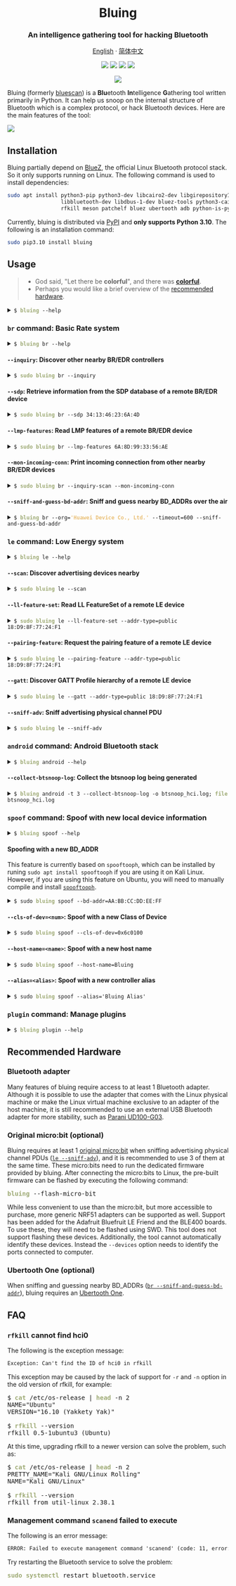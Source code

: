 <h1 align="center">Bluing</h1>
<h3 align="center">An intelligence gathering tool for hacking Bluetooth</h3>

<p align="center">
    <a href="https://fo-000.github.io/bluing/">English</a> · <a href="https://fo-000.github.io/bluing/index-cn.html">简体中文</a>
</p>

<p align="center">
    <img src="https://img.shields.io/badge/python-3.10-blue">
    <a href="https://pypi.org/project/bluing/"><img src="https://img.shields.io/pypi/v/bluing?color=blue"></a>
    <a href="https://pepy.tech/badge/bluing"><img src="https://pepy.tech/badge/bluing"></a>
    <a href="https://pepy.tech/badge/bluescan"><img src="https://static.pepy.tech/personalized-badge/bluescan?period=total&units=international_system&left_color=grey&right_color=blue&left_text=predecessor%20downloads"></a>
</p>

<p align="center">
    <img src="https://img.shields.io/badge/Tested%20on-Ubuntu%2022.04%20(x64)%20%7C%20Kali%202022.4%20(x64)%20%7C%20Kali%20NetHunter%202022.4%20(aarch64)-brightgreen">
</p>

Bluing (formerly [bluescan](https://pypi.org/project/bluescan/)) is a **Blu**etooth **In**telligence **G**athering tool written primarily in Python. It can help us snoop on the internal structure of Bluetooth which is a complex protocol, or hack Bluetooth devices. Here are the main features of the tool:

![](https://raw.githubusercontent.com/fO-000/bluing/master/assets/bluing-features-mermaid-mindmap.svg)
<!-- ![](./assets/bluing-features-mermaid-mindmap.svg) -->

## Installation

Bluing partially depend on [BlueZ](http://www.bluez.org/), the official Linux Bluetooth protocol stack. So it only supports running on Linux. The following command is used to install dependencies:

```sh
sudo apt install python3-pip python3-dev libcairo2-dev libgirepository1.0-dev \
                 libbluetooth-dev libdbus-1-dev bluez-tools python3-cairo-dev \
                 rfkill meson patchelf bluez ubertooth adb python-is-python3
```

Currently, bluing is distributed via [PyPI](https://pypi.org/project/bluing/) and **only supports Python 3.10**. The following is an installation command:

```sh
sudo pip3.10 install bluing
```

## Usage

> * God said, "Let there be **colorful**", and there was [**colorful**](https://fo-000.github.io/bluing/#-usage).
> * Perhaps you would like a brief overview of the [recommended hardware](https://fo-000.github.io/bluing/#-recommended-hardware). 

<details><summary><code>$ <span style="font-weight: bold; color: #9fab76">bluing</span> --help</code></summary>

<pre>
An intelligence gathering tool for hacking Bluetooth

Usage:
    bluing [-h | --help]
    bluing (-v | --version)
    bluing [-i &lthci>] --clean BD_ADDR
    bluing --flash-micro-bit
    bluing &ltcommand> [&ltargs>...]

Arguments:
    BD_ADDR    Bluetooth device address

Options:
    -h, --help           Print this help and quit
    -v, --version        Print version information and quit
    -i &lthci>             HCI device
    --clean              Clean cached data of a remote device
    --flash-micro-bit    Download the dedicated firmware to micro:bit(s)

Commands:
    br         Basic Rate system, includes an optional Enhanced Data Rate (EDR) extension
    le         Low Energy system
    android    Android Bluetooth stack
    spoof      Spoof with new local device information
    plugin     Manage plugins

Run `bluing &ltcommand> --help` for more information on a command.
</pre>
</details>

### `br` command: Basic Rate system

<details><summary><code>$ <span style="font-weight: bold; color: #9fab76">bluing</span> br --help</code></summary>

<pre>
Usage:
    bluing br [-h | --help]
    bluing br [-i &lthci>] [--inquiry-len=&ltn>] --inquiry
    bluing br [-i &lthci>] --sdp BD_ADDR
    bluing br [-i &lthci>] --local --sdp
    bluing br [-i &lthci>] --lmp-features BD_ADDR
    bluing br [-i &lthci>] --local --lmp-features
    bluing br [-i &lthci>] --stack BD_ADDR
    bluing br [-i &lthci>] --local --stack
    bluing br [-i &lthci>] [--inquiry-scan] --mon-incoming-conn
    bluing br --org=&ltname> --timeout=&ltsec> --sniff-and-guess-bd-addr

Arguments:
    BD_ADDR    BR/EDR Bluetooth device address

Options:
    -h, --help                   Print this help and quit
    -i &lthci>                     HCI device
    --local                      Target a local BR/EDR device instead of a remote one
    --inquiry                    Discover other nearby BR/EDR controllers
    --inquiry-len=&ltn>            Maximum amount of time (added to --ext-inquiry-len=&ltn>) 
                                 specified before the Inquiry is halted.
                                     Time = n * 1.28 s
                                     Time range: 1.28 to 61.44 s
                                     Range of n: 0x01 to 0x30 [default: 8]
    --ext-inquiry-len=&ltn>        Extended_Inquiry_Length measured in number of 
                                 Baseband slots.
                                     Interval Length = n * 0.625 ms (1 Baseband slot)
                                     Time Range: 0 to 40.9 s
                                     Range of n: 0x0000 to 0xFFFF [default: 0]
    --sdp                        Retrieve information from the SDP database of a 
                                 remote BR/EDR device
    --lmp-features               Read LMP features of a remote BR/EDR device
    --stack                      Determine the Bluetooth stack type of a remote BR/EDR device
    --mon-incoming-conn          Print incoming connection from other nearby BR/EDR devices
    --inquiry-scan               Enable the Inquiry Scan
    --sniff-and-guess-bd-addr    Sniff SAPs of BD_ADDRs over the air, then guess the 
                                 address based on the organization name. Need at 
                                 least one Ubertooth device
    --org=&ltname>                 An organization name in the OUI.txt
    --timeout=&ltsec>              Timeout in second(s)
</pre>
</details>

#### `--inquiry`: Discover other nearby BR/EDR controllers

<details><summary><code>$ <span style="font-weight: bold; color: #9fab76">sudo bluing</span> br --inquiry</code></summary>

<pre>
[<span style="font-weight: bold; color: #7da9c7">INFO</span>] Discovering other nearby BR/EDR Controllers on <span style="font-weight: bold; color: #7da9c7">hci0</span> for <span style="font-weight: bold; color: #7da9c7">10.24</span> sec

BD_ADDR: <span style="font-weight: bold; color: #7da9c7">B0:C9:52:45:33:13</span> (<span style="font-weight: bold; color: #7da9c7">GUANGDONG OPPO MOBILE TELECOMMUNICATIONS CORP.,LTD</span>)
Page scan repetition mode: 1 (R1)
Reserved: 0x02
CoD: 0x5a020c
    Service Class: 0b1011010000
        Telephony
        Object Transfer
        Capturing
        Networking
    Major Device Class: 0b00010, <span style="font-weight: bold; color: #7da9c7">Phone</span>
Clock offset: 0x50D5
RSSI: -61
Extended inquiry response: 
    Complete Local Name: <span style="font-weight: bold; color: #7da9c7">old man phone</span>
    Complete List of 16-bit Service Class UUIDs
        0x1105 <span style="font-weight: bold; color: #7da9c7">OBEXObjectPush</span>
        0x110a <span style="font-weight: bold; color: #7da9c7">AudioSource</span>
        0x110c <span style="font-weight: bold; color: #7da9c7">A/V_RemoteControlTarget</span>
        0x110e <span style="font-weight: bold; color: #7da9c7">A/V_RemoteControl</span>
        0x1112 <span style="font-weight: bold; color: #7da9c7">Headset - Audio Gateway (AG)</span>
        0x1115 <span style="font-weight: bold; color: #7da9c7">PANU</span>
        0x1116 <span style="font-weight: bold; color: #7da9c7">NAP</span>
        0x111f <span style="font-weight: bold; color: #7da9c7">HandsfreeAudioGateway</span>
        0x112d <span style="font-weight: bold; color: #7da9c7">SIM_Access</span>
        0x112f <span style="font-weight: bold; color: #7da9c7">Phonebook Access - PSE</span>
        0x1200 <span style="font-weight: bold; color: #7da9c7">PnPInformation</span>
        0x1132 <span style="font-weight: bold; color: #7da9c7">Message Access Server</span>
    Complete List of 32-bit Service Class UUIDs
        <span style="font-weight: bold; color: #c35956">None</span>
    Complete List of 128-bit Service Class UUIDs
        <span style="font-weight: bold; color: #7da9c7">A49EAA15-CB06-495C-9F4F-BB80A90CDF00</span>
        <span style="font-weight: bold; color: #7da9c7">00000000-0000-0000-0000-000000000000</span>
... ...


[<span style="font-weight: bold; color: #7da9c7">INFO</span>] Requesting the names of all discovered devices...
B0:C9:52:45:33:13 : <span style="font-weight: bold; color: #7da9c7">old man phone</span>
... ...
</pre>
</details>

#### `--sdp`: Retrieve information from the SDP database of a remote BR/EDR device

<details><summary><code>$ <span style="font-weight: bold; color: #9fab76">sudo bluing</span> br --sdp 34:13:46:23:6A:4D</code></summary>

<pre>
Scanning <span style="font-weight: bold"></span><span style="font-weight: bold; color: #00aaaa">⠋</span>
Number of service records: 18 

<span style="font-weight: bold; color: #7da9c7">Service Record</span>
0x0000: ServiceRecordHandle (uint32)
    0x0001000d
0x0001: ServiceClassIDList (sequence)
    0x1105: <span style="font-weight: bold; color: #9fab76">OBEXObjectPush</span>
0x0004: ProtocolDescriptorList (sequence)
    0x0100: L2CAP
    0x0003: RFCOMM
        channel: 0x0c
    0x0008: OBEX
0x0005: BrowseGroupList (sequence)
    0x1002: <span style="font-weight: bold; color: #9fab76">PublicBrowseRoot</span>
0x0009: BluetoothProfileDescriptorList (sequence)
    0x1105: <span style="font-weight: bold; color: #9fab76">OBEXObjectPush</span> <span style="font-weight: bold; color: #9fab76">v1.2</span>
0x0100: ServiceName (guess) (text)
    OBEX Object Push 
0x0200: GoepL2CapPsm (guess) (uint16)
<span style="font-weight: bold; color: #9fab76">	0x1023</span>
0x0303: SupportedFormatsList (guess) (sequence)
    0x01: <span style="font-weight: bold; color: #9fab76">vCard 2.1</span>
    0x02: <span style="font-weight: bold; color: #9fab76">vCard 3.0</span>
    0x03: <span style="font-weight: bold; color: #9fab76">vCal 1.0</span>
    0x04: <span style="font-weight: bold; color: #9fab76">iCal 2.0</span>
    0xff: <span style="font-weight: bold; color: #9fab76">Any type of object</span>
... ...
</pre>
</details>

#### `--lmp-features`: Read LMP features of a remote BR/EDR device

<details><summary><code>$ <span style="font-weight: bold; color: #9fab76">sudo bluing</span> br --lmp-features 6A:8D:99:33:56:AE</code></summary>

<pre>
<span style="font-weight: bold; color: #7da9c7">Version</span>
    Version:
        Bluetooth Core Specification 5.2 (LMP)
        Bluetooth Core Specification 5.2 (LL)
    Manufacturer name: <span style="font-weight: bold; color: #9fab76">HiSilicon Technologies CO., LIMITED</span>
    Subversion: 33561 

<span style="font-weight: bold; color: #7da9c7">LMP features</span>
    3 slot packets: <span style="font-weight: bold; color: #9fab76">True</span>
    5 slot packets: <span style="font-weight: bold; color: #9fab76">True</span>
    Encryption: <span style="font-weight: bold; color: #9fab76">True</span>
    Slot offset: <span style="font-weight: bold; color: #9fab76">True</span>
    Timing accuracy: <span style="font-weight: bold; color: #9fab76">True</span>
    Role switch: <span style="font-weight: bold; color: #9fab76">True</span>
    Hold mode: <span style="font-weight: bold; color: #c35956">False</span>
    Sniff mode: <span style="font-weight: bold; color: #9fab76">True</span>
    Previously used: <span style="font-weight: bold; color: #c35956">False</span>
    Power control requests: <span style="font-weight: bold; color: #9fab76">True</span>
    Channel quality driven data rate (CQDDR): <span style="font-weight: bold; color: #9fab76">True</span>
    ... ...

<span style="font-weight: bold; color: #7da9c7">Extended LMP features</span>
Page 1
    Secure Simple Pairing (Host Support): <span style="font-weight: bold; color: #9fab76">True</span>
    LE Supported (Host): <span style="font-weight: bold; color: #9fab76">True</span>
    Simultaneous LE and BR/EDR to Same Device Capable (Host): <span style="font-weight: bold; color: #9fab76">True</span>
    Secure Connections (Host Support): <span style="font-weight: bold; color: #9fab76">True</span>
Page 2
    Connectionless Slave Broadcast - Master Operation: <span style="font-weight: bold; color: #c35956">False</span>
    Connectionless Slave Broadcast - Slave Operation: <span style="font-weight: bold; color: #c35956">False</span>
    Synchronization Train: <span style="font-weight: bold; color: #c35956">False</span>
    Synchronization Scan: <span style="font-weight: bold; color: #c35956">False</span>
    HCI_Inquiry_Response_Notification event:  <span style="font-weight: bold; color: #9fab76">True</span>
    ... ...
</pre>
</details>

#### `--mon-incoming-conn`: Print incoming connection from other nearby BR/EDR devices

<details><summary><code>$ <span style="font-weight: bold; color: #9fab76">sudo bluing</span> br --inquiry-scan --mon-incoming-conn</code></summary>

<pre>
[<span style="font-weight: bold; color: #7da9c7">INFO</span>] Inquiry_Scan_Interval: 4096, 2560.0 ms
       Inquiry_Scan_Window:   4096, 2560.0 ms
[<span style="font-weight: bold; color: #7da9c7">INFO</span>] Inquiry Scan and Page Scan enabled

<span style="font-weight: bold; color: #7da9c7">A0:DE:0F:99:EF:78</span> incoming
    CoD: 0x5a020c
        Service Class: 0b1011010000
            Telephony
            Object Transfer
            Capturing
            Networking
        Major Device Class: 0b00010, <span style="font-weight: bold; color: #7da9c7">Phone</span>
    link type: 0x01 - ACL
... ...
</pre>
</details>

#### `--sniff-and-guess-bd-addr`: Sniff and guess nearby BD_ADDRs over the air

<details><summary><code>$ <span style="font-weight: bold; color: #9fab76">bluing</span> br --org=<span style="font-weight: bold; color: #eac179">'Huawei Device Co., Ltd.'</span> --timeout=600 --sniff-and-guess-bd-addr</code></summary>

<pre>
[<span style="font-weight: bold; color: #7da9c7">INFO</span>] Possible BD_ADDR for ??:??:99:4C:45:C3
        24:A7:99:4C:45:C3

[<span style="font-weight: bold; color: #7da9c7">INFO</span>] Possible BD_ADDR for ??:??:E4:2D:69:EE
        BC:1A:E4:2D:69:EE
        D0:05:E4:2D:69:EE
        30:AA:E4:2D:69:EE

[<span style="font-weight: bold; color: #7da9c7">INFO</span>] Possible BD_ADDR for ??:??:15:60:81:7F
        64:23:15:60:81:7F
        D4:74:15:60:81:7F
... ...
</pre>
</details>

### `le` command: Low Energy system

<details><summary><code>$ <span style="font-weight: bold; color: #9fab76">bluing</span> le --help</code></summary>

<pre>
Usage:
    bluing le [-h | --help]
    bluing le [-i &lthci>] [--scan-type=&lttype>] [--timeout=&ltsec>] [--sort=&ltkey>] --scan
    bluing le [-i &lthci>] --pairing-feature [--timeout=&ltsec>] [--addr-type=&lttype>] PEER_ADDR
    bluing le [-i &lthci>] --ll-feature-set [--timeout=&ltsec>] [--addr-type=&lttype>] PEER_ADDR
    bluing le [-i &lthci>] --gatt [--io-cap=&ltname>] [--addr-type=&lttype>] PEER_ADDR
    bluing le [-i &lthci>] --local --gatt
    bluing le [-i &lthci>] --mon-incoming-conn
    bluing le [--device=&lt/dev/tty>] [--channel=&ltnum>] --sniff-adv

Arguments:
    PEER_ADDR    LE Bluetooth device address

Options:
    -h, --help            Print this help and quit
    -i &lthci>              HCI device
    --scan                Discover advertising devices nearby
    --scan-type=&lttype>    The type of scan to perform. active or passive [default: active]
    --sort=&ltkey>          Sort the discovered devices by key, only support RSSI 
                          now [default: rssi]
    --ll-feature-set      Read LL FeatureSet of a remote LE device
    --pairing-feature     Request the pairing feature of a remote LE device
    --timeout=&ltsec>       Duration of the LE scanning, but may not be precise [default: 10]
    --gatt                Discover GATT Profile hierarchy of a remote LE device
    --io-cap=&ltname>       Set IO capability of the agent. Available value: 
                              DisplayOnly, DisplayYesNo, KeyboardOnly, NoInputNoOutput, 
                              KeyboardDisplay (KeyboardOnly) [default: NoInputNoOutput]
    --addr-type=&lttype>    Type of the LE address, public or random
    --sniff-adv           Sniff advertising physical channel PDU. Need at least 
                          one micro:bit (or other supported NRF51 device specified with --device)
    --channel=&ltnum>       LE advertising physical channel, 37, 38 or 39 [default: 37,38,39]
    --device=&lt/dev/tty>   Device to use, comma separated (e.g., /dev/ttyUSB0,/dev/ttyUSB1,/dev/ttyUSB2)
                          Only needed if using NRF51 devices other than micro:bit (e.g., Bluefruit)
</pre>
</details>

#### `--scan`: Discover advertising devices nearby

<details><summary><code>$ <span style="font-weight: bold; color: #9fab76">sudo bluing</span> le --scan</code></summary>

<pre>
[<span style="font-weight: bold; color: #ecc179">WARNING</span>] You might want to spoof your LE address before doing an active scan
[<span style="font-weight: bold; color: #7da9c7">INFO</span>] LE <span style="font-weight: bold; color: #7da9c7">active</span> scanning on <span style="font-weight: bold; color: #7da9c7">hci0</span> for <span style="font-weight: bold; color: #7da9c7">10</span> sec
Scanning <span style="font-weight: bold"></span><span style="font-weight: bold; color: #00aaaa">⠴</span>

<span style="font-weight: bold; color: #7da9c7">----------------LE Devices Scan Result----------------</span>
Addr:        <span style="font-weight: bold; color: #7da9c7">74:A3:4A:D4:78:55</span> (<span style="font-weight: bold; color: #7da9c7">ZIMI CORPORATION</span>)
Addr type:   <span style="font-weight: bold; color: #7da9c7">public</span>
Connectable: <span style="font-weight: bold; color: #9fab76">True</span>
RSSI:        -68 dBm
General Access Profile:
    Flags: 
        LE General Discoverable Mode
        BR/EDR Not Supported
    Service Data - 16-bit UUID: 
        UUID: 0x95FE
        Data: 9055990701b743e34aa3740e00
    Appearance: 0000
    Tx Power Level: 0 dBm (pathloss 68 dBm)
    Complete Local Name: Mesh Mi Switch
... ...
</pre>
</details>

#### `--ll-feature-set`: Read LL FeatureSet of a remote LE device

<details><summary><code>$ <span style="font-weight: bold; color: #9fab76">sudo bluing</span> le --ll-feature-set --addr-type=public 18:D9:8F:77:24:F1</code></summary>

<pre>
[<span style="font-weight: bold; color: #7da9c7">INFO</span>] Reading LL FeatureSet of <span style="font-weight: bold; color: #7da9c7">18:D9:8F:77:24:F1</span> on <span style="font-weight: bold; color: #7da9c7">hci0</span>
Reading <span style="font-weight: bold"></span><span style="font-weight: bold; color: #00aaaa">⠼</span>
<span style="font-weight: bold; color: #7da9c7">LE LL Features:</span>
    LE Encryption: <span style="font-weight: bold; color: #9fab76">True</span>
    Connection Parameters Request Procedure: <span style="font-weight: bold; color: #c35956">False</span>
    Extended Reject Indication: <span style="font-weight: bold; color: #c35956">False</span>
    Slave-initiated Features Exchange: <span style="font-weight: bold; color: #c35956">False</span>
    LE Ping: <span style="font-weight: bold; color: #c35956">False</span>
    LE Data Packet Length Extension: <span style="font-weight: bold; color: #9fab76">True</span>
    LL Privacy: <span style="font-weight: bold; color: #c35956">False</span>
    Extended Scanner Filter Policies: <span style="font-weight: bold; color: #c35956">False</span>
    LE 2M PHY: <span style="font-weight: bold; color: #c35956">False</span>
    Stable Modulation Index - Transmitter: <span style="font-weight: bold; color: #c35956">False</span>
    Stable Modulation Index - Receiver: <span style="font-weight: bold; color: #c35956">False</span>
    ... ...
</pre>
</details>

#### `--pairing-feature`: Request the pairing feature of a remote LE device

<details><summary><code>$ <span style="font-weight: bold; color: #9fab76">sudo bluing</span> le --pairing-feature --addr-type=public 18:D9:8F:77:24:F1</code></summary>

<pre>
[<span style="font-weight: bold; color: #7da9c7">INFO</span>] Requesting pairing feature of <span style="font-weight: bold; color: #7da9c7">18:D9:8F:77:24:F1</span> on <span style="font-weight: bold; color: #7da9c7">hci0</span>
Requesting <span style="font-weight: bold"></span><span style="font-weight: bold; color: #00aaaa">⠧</span>
<span style="font-weight: bold; color: #7da9c7">Pairing Response</span>
    IO Capability: 0x03 - <span style="font-weight: bold; color: #9fab76">NoInputNoOutput</span>
    OOB data flag: 0x00 - Not Present
    AuthReq: 0x01
    Maximum Encryption Key Size: 16
Initiator Key Distribution: 0x00
        EncKey:  <span style="font-weight: bold; color: #c35956">False</span>
        IdKey:   <span style="font-weight: bold; color: #c35956">False</span>
        SignKey: <span style="font-weight: bold; color: #c35956">False</span>
        LinkKey: <span style="font-weight: bold; color: #c35956">False</span>
        RFU:     0b0000
Responder Key Distribution: 0x01
        EncKey:  <span style="font-weight: bold; color: #9fab76">True</span>
        IdKey:   <span style="font-weight: bold; color: #c35956">False</span>
        SignKey: <span style="font-weight: bold; color: #c35956">False</span>
        LinkKey: <span style="font-weight: bold; color: #c35956">False</span>
        RFU:     0b0000
</pre>
</details>

#### `--gatt`: Discover GATT Profile hierarchy of a remote LE device

<details><summary><code>$ <span style="font-weight: bold; color: #9fab76">sudo bluing</span> le --gatt --addr-type=public 18:D9:8F:77:24:F1</code></summary>

<pre>
Connecting <span style="font-weight: bold"></span><span style="font-weight: bold; color: #00aaaa">⠋</span>
Discovering all primary services <span style="font-weight: bold"></span><span style="font-weight: bold; color: #00aaaa">⠏</span>
Discovering all characteristics of service 0x0001 <span style="font-weight: bold"></span><span style="font-weight: bold; color: #00aaaa">⠹</span>
... ...
Discovering all descriptors of characteristic 0x0002 <span style="font-weight: bold"></span><span style="font-weight: bold; color: #00aaaa">⠼</span>
... ...
Reading value of the descriptor 0x0013 <span style="font-weight: bold"></span><span style="font-weight: bold; color: #00aaaa">⠴</span>
... ... 

<span style="font-weight: bold; color: #7da9c7">----------------GATT Scan Result----------------</span>
Number of services: 6

<span style="font-weight: bold; color: #7da9c7">Service</span> (0x0100 - 0x0112, 7 characteristics)
    <span style="font-weight: bold; color: #7da9c7">Declaration</span>
        Handle: 0x0100
        Type:   2800 (Primary Service declaration)
        Value:  <span style="font-weight: bold; color: #9fab76">1812</span> (<span style="font-weight: bold; color: #9fab76">Human Interface Device</span>)
        Permissions: Read (no authen/author)

    <span style="font-weight: bold; color: #ecc179">Characteristic</span> (2 descriptors)
        <span style="font-weight: bold; color: #ecc179">Declaration</span>
            Handle: 0x010d
            Type:   2803 (Characteristic declaration)
            Value:
                Properties: <span style="font-weight: bold; color: #9fab76">Read, Write Without Response, Write, Notify</span>
                Handle:     <span style="font-weight: bold; color: #9fab76">0x010e</span>
                UUID:       <span style="font-weight: bold; color: #9fab76">2A4D</span> (<span style="font-weight: bold; color: #9fab76">Report</span>)
            Permissions: Read (no authen/author)

        <span style="font-weight: bold; color: #ecc179">Value</span>
            Handle: 0x0302
            Type:   4A02 (Unknown)
            Value:  <span style="font-weight: bold; color: #c35956">Read Not Permitted</span>
            Permissions: Higher layer specific

        <span style="font-weight: bold; color: #ecc179">Descriptor</span>
            Handle: <span style="font-weight: bold; color: #9fab76">0x010f</span>
            Type:   <span style="font-weight: bold; color: #9fab76">2902</span> (<span style="font-weight: bold; color: #ecc179">Client Characteristic    Configuration declaration</span>)
            Value:  <span style="font-weight: bold; color: #9fab76">b'\x00\x00'</span>
            Permissions: Read (no authen/author), Write (higher layer specifies authen/author)
... ...
</pre>
</details>

#### `--sniff-adv`: Sniff advertising physical channel PDU

<details><summary><code>$ <span style="font-weight: bold; color: #9fab76">sudo bluing</span> le --sniff-adv</code></summary>

<pre>
[<span style="font-weight: bold; color: #7da9c7">INFO</span>] Using micro:bit /dev/ttyACM2 on channel 37
[<span style="font-weight: bold; color: #7da9c7">INFO</span>] Using micro:bit /dev/ttyACM1 on channel 38
[<span style="font-weight: bold; color: #7da9c7">INFO</span>] Using micro:bit /dev/ttyACM0 on channel 39
[<span style="font-weight: bold; color: #7da9c7">INFO</span>] micro:bit 38 < Ready -> Start
[<span style="font-weight: bold; color: #7da9c7">INFO</span>] micro:bit 37 < Ready -> Start
[<span style="font-weight: bold; color: #7da9c7">INFO</span>] micro:bit 39 < Ready -> Start
[38] [<span style="font-weight: bold; color: #c35956">ADV_NONCONN_IND</span>]
random AdvA: 28:7A:88:B2:35:0B
[39] [<span style="font-weight: bold; color: #7da9c7">ADV_IND</span>]
public AdvA: A4:E4:72:B1:CB:8D
[37] [<span style="font-weight: bold; color: #7da9c7">SCAN_REQ</span>]
random ScanA: 6A:90:0C:07:3E:14
random AdvA: 7D:9B:A8:5A:F2:81
... ...
</pre>
</details>

### `android` command: Android Bluetooth stack

<details><summary><code>$ <span style="font-weight: bold; color: #9fab76">bluing</span> android --help</code></summary>

<pre>
Usage:
    bluing android [-h | --help]
    bluing android [-t &ltid>] --collect-btsnoop-log [-o &ltfile>]

Options:
    -h, --help               Display this help and quit
    -t &ltid>                  Use android device with given transport id. This option 
                             will be ignored when only one device is available
    --collect-btsnoop-log    Collect the btsnoop log being generated to a local file, 
                             default ./btsnoop_hci.log
    -o &ltfile>                Place the output into <file> [default: ./btsnoop_hci.log]
</pre>
</details>

#### `--collect-btsnoop-log`: Collect the btsnoop log being generated

<details><summary><code>$ <span style="font-weight: bold; color: #9fab76">bluing</span> android -t 3 --collect-btsnoop-log -o btsnoop_hci.log; <span style="font-weight: bold; color: #9fab76">file</span> btsnoop_hci.log</code></summary>

<pre>
btsnoop_hci.log: BTSnoop version 1, HCI UART (H4)
</pre>
</details>

### `spoof` command: Spoof with new local device information

<details><summary><code>$ <span style="font-weight: bold; color: #9fab76">bluing</span> spoof --help</code></summary>

<pre>
Usage:
    bluing spoof [-h | --help]
    bluing spoof [-i &lthci>] --bd-addr=&ltBD_ADDR>
    bluing spoof [-i &lthci>] --cls-of-dev=&ltnum>
    bluing spoof --host-name=&ltname>
    bluing spoof [-i &lthci>] --alias=&ltalias>

Options:
    -h, --help             Print this help and quit
    -i &lthci>               HCI device
    --bd-addr=&ltBD_ADDR>    Spoof with a new BD_ADDR
    --cls-of-dev=&ltnum>     Spoof with a new Class of Device
    --host-name=&ltname>     Spoof with a new host name
    --alias=&ltalias>        Spoof with a new alias
</pre>
</details>

#### Spoofing with a new BD_ADDR

This feature is currently based on `spooftooph`, which can be installed by runing `sudo apt install spooftooph` if you are using it on Kali Linux. However, if you are using this feature on Ubuntu, you will need to manually compile and install [`spooftooph`](https://gitlab.com/kalilinux/packages/spooftooph).

<details><summary><code>$ sudo <span style="font-weight: bold; color: #9fab76">bluing</span> spoof --bd-addr=AA:BB:CC:DD:EE:FF</code></summary>

<pre>
[<span style="font-weight: bold; color: #ecc179">WARNING</span>] The original HCI device number may have been changed
[<span style="font-weight: bold; color: #7da9c7">INFO</span>] BD_ADDR changed: 11:22:33:44:55:66 -&gt; <span style="font-weight: bold; color: #7da9c7">AA:BB:CC:DD:EE:FF</span>
</pre>
</details>

#### `--cls-of-dev=<num>`: Spoof with a new Class of Device

<details><summary><code>$ sudo <span style="font-weight: bold; color: #9fab76">bluing</span> spoof --cls-of-dev=0x6c0100</code></summary>

<pre>
No output when successful
</pre>
</details>

#### `--host-name=<name>`: Spoof with a new host name

<details><summary><code>$ sudo <span style="font-weight: bold; color: #9fab76">bluing</span> spoof --host-name=Bluing</code></summary>

<pre>
No output when successful
</pre>
</details>

#### `--alias=<alias>`: Spoof with a new controller alias

<details><summary><code>$ sudo <span style="font-weight: bold; color: #9fab76">bluing</span> spoof --alias='Bluing Alias'</code></summary>

<pre>
No output when successful
</pre>
</details>

### `plugin` command: Manage plugins

<details><summary><code>$ <span style="font-weight: bold; color: #9fab76">bluing</span> plugin --help</code></summary>

<pre>
Usage:
    bluing plugin [-h | --help]
    bluing plugin &ltcommand> [&ltargs>...]

Options:
    -h, --help    Display this help and quit

Commands:
    list         List installed plugins
    install      Install a plugin
    uninstall    Uninstall a plugin
    run          Run a plugin
</pre>
</details>

## Recommended Hardware

### Bluetooth adapter

Many features of bluing require access to at least 1 Bluetooth adapter. Although it is possible to use the adapter that comes with the Linux physical machine or make the Linux virtual machine exclusive to an adapter of the host machine, it is still recommended to use an external USB Bluetooth adapter for more stability, such as [Parani UD100-G03](http://www.senanetworks.com/ud100-g03.html).

### Original micro:bit (optional)

Bluing requires at least 1 [original micro:bit](https://microbit.org/get-started/user-guide/overview/#original-micro:bit) when sniffing advertising physical channel PDUs ([`le --sniff-adv`](https://fo-000.github.io/bluing/#--sniff-adv-sniff-advertising-physical-channel-pdu)), and it is recommended to use 3 of them at the same time. These micro:bits need to run the dedicated firmware provided by bluing. After connecting the micro:bits to Linux, the pre-built firmware can be flashed by executing the following command:

<pre>
<span style="font-weight: bold; color: #9fab76">bluing</span> --flash-micro-bit
</pre>

While less convenient to use than the micro:bit, but more accessible to purchase, more generic NRF51 adapters can be supported as well. Support has been added for the Adafruit Bluefruit LE Friend and the BLE400 boards. To use these, they will need to be flashed using SWD. This tool does not support flashing these devices. Additionally, the tool cannot automatically identify these devices. Instead the `--devices` option needs to identify the ports connected to computer.

### Ubertooth One (optional)

When sniffing and guessing nearby BD_ADDRs ([`br --sniff-and-guess-bd-addr`](https://fo-000.github.io/bluing/#--sniff-and-guess-bd-addr-sniff-and-guess-nearby-bd_addrs-over-the-air)), bluing requires an [Ubertooth One](https://greatscottgadgets.com/ubertoothone/).

## FAQ

### `rfkill` cannot find hci0

The following is the exception message:

```txt
Exception: Can't find the ID of hci0 in rfkill
```

This exception may be caused by the lack of support for `-r` and `-n` option in the old version of rfkill, for example:
  
<pre>
$ <span style="font-weight: bold; color: #9fab76">cat</span> /etc/os-release | <span style="font-weight: bold; color: #9fab76">head</span> -n 2
NAME="Ubuntu"
VERSION="16.10 (Yakkety Yak)"

$ <span style="font-weight: bold; color: #9fab76">rfkill</span> --version
rfkill 0.5-1ubuntu3 (Ubuntu)
</pre>

At this time, upgrading rfkill to a newer version can solve the problem, such as:

<pre>
$ <span style="font-weight: bold; color: #9fab76">cat</span> /etc/os-release | <span style="font-weight: bold; color: #9fab76">head</span> -n 2
PRETTY_NAME="Kali GNU/Linux Rolling"
NAME="Kali GNU/Linux"

$ <span style="font-weight: bold; color: #9fab76">rfkill</span> --version
rfkill from util-linux 2.38.1
</pre>

### Management command `scanend` failed to execute

The following is an error message:

```txt
ERROR: Failed to execute management command 'scanend' (code: 11, error: Rejected)
```

Try restarting the Bluetooth service to solve the problem:

<pre>
<span style="font-weight: bold; color: #9fab76">sudo systemctl</span> restart bluetooth.service
</pre>
